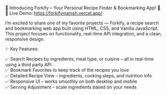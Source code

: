 🍴 Introducing Forkify – Your Personal Recipe Finder & Bookmarking App! 🚀
🔗 Live Demo: https://forkifymanish.vercel.app/

I’m excited to share one of my favorite projects — Forkify, a recipe search and bookmarking web app built using HTML, CSS, and Vanilla JavaScript. This project focuses on functionality, real-time API integration, and a clean, responsive design.

✨ Key Features:

✅ Search Recipes by ingredients, meal type, or cuisine – all in real-time using a third party API<br/>
✅ Bookmark Favorites to keep track of the recipes you love<br/>
✅ Detailed Recipe View – ingredients, cooking steps, and nutrition info<br/>
✅ Responsive UI – works smoothly on both desktop and mobile<br/>
✅ Serving Adjustment – scale ingredients based on your needs<br/>
